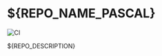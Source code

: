 # ${REPO_NAME_PASCAL}

![CI](https://concourse.shrukanslab.xyz/api/v1/teams/sl-devs/pipelines/cpp-template/badge)

${REPO_DESCRIPTION}